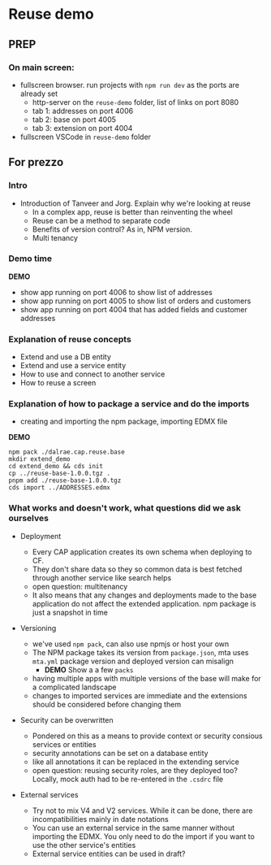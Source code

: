 # Reuse demo 

## PREP

### On main screen:
- fullscreen browser. run projects with `npm run dev` as the ports are already set
  - http-server on the `reuse-demo` folder, list of links on port 8080
  - tab 1: addresses on port 4006
  - tab 2: base on port 4005
  - tab 3: extension on port 4004
- fullscreen VSCode in `reuse-demo` folder

## For prezzo 

### Intro 
- Introduction of Tanveer and Jorg. Explain why we're looking at reuse
  - In a complex app, reuse is better than reinventing the wheel
  - Reuse can be a method to separate code 
  - Benefits of version control? As in, NPM version. 
  - Multi tenancy

### Demo time

**DEMO** 
- show app running on port 4006 to show list of addresses
- show app running on port 4005 to show list of orders and customers
- show app running on port 4004 that has added fields and customer addresses

### Explanation of reuse concepts
- Extend and use a DB entity
- Extend and use a service entity 
- How to use and connect to another service
- How to reuse a screen

### Explanation of how to package a service and do the imports

- creating and importing the npm package, importing EDMX file

**DEMO** 
```
npm pack ./dalrae.cap.reuse.base
mkdir extend_demo
cd extend_demo && cds init
cp ../reuse-base-1.0.0.tgz .
pnpm add ./reuse-base-1.0.0.tgz
cds import ../ADDRESSES.edmx
```

### What works and doesn't work, what questions did we ask ourselves
- Deployment
  - Every CAP application creates its own schema when deploying to CF. 
  - They don't share data so they so common data is best fetched through another service like search helps
  - open question: multitenancy
  - It also means that any changes and deployments made to the base application do not affect the extended application. npm package is just a snapshot in time

- Versioning
  - we've used `npm pack`, can also use npmjs or host your own
  - The NPM package takes its version from `package.json`, mta uses `mta.yml` package version and deployed version can misalign
    - **DEMO** Show a a few `packs`
  - having multiple apps with multiple versions of the base will make for a complicated landscape 
  - changes to imported services are immediate and the extensions should be considered before changing them

- Security can be overwritten
  - Pondered on this as a means to provide context or security consious services or entities 
  - security annotations can be set on a database entity
  - like all annotations it can be replaced in the extending service
  - open question: reusing security roles, are they deployed too? Locally, mock auth had to be re-entered in the `.csdrc` file

- External services 
  - Try not to mix V4 and V2 services. While it can be done, there are incompatibilities mainly in date notations
  - You can use an external service in the same manner without importing the EDMX. You only need to do the import if you
    want to use the other service's entities
  - External service entities can be used in draft?